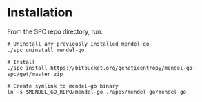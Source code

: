 # Installation

From the SPC repo directory, run:

```
# Uninstall any previously installed mendel-go
./spc uninstall mendel-go

# Install
./spc install https://bitbucket.org/geneticentropy/mendel-go-spc/get/master.zip

# Create symlink to mendel-go binary
ln -s $MENDEL_GO_REPO/mendel-go ./apps/mendel-go/mendel-go
```
